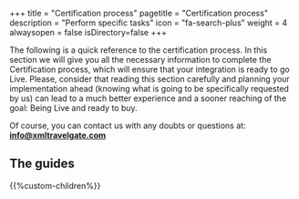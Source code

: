 +++
title = "Certification process"
pagetitle = "Certification process"
description = "Perform specific tasks"
icon = "fa-search-plus"
weight = 4
alwaysopen = false
isDirectory=false
+++

The following is a quick reference to the certification process. In this section we will give you all the necessary information to complete the Certification process, which will ensure that your integration is ready to go Live.
Please, consider that reading this section carefully and planning your implementation ahead (knowing what is going to be specifically requested by us) can lead to a much better experience and a sooner reaching of the goal: Being Live and ready to buy.

Of course, you can contact us with any doubts or questions at: **info@xmltravelgate.com**

## The guides

{{%custom-children%}}
